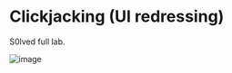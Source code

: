 # Clickjacking (UI redressing)

S0lved full lab.

![image](https://user-images.githubusercontent.com/68894302/175332632-8e885035-2bdb-4d39-9ab8-8562a01d1e05.png)